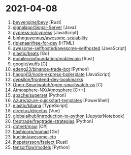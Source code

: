 # 2021-04-08

1. [bevyengine/bevy](https://github.com/bevyengine/bevy "A refreshingly simple data-driven game engine built in Rust") [Rust]
2. [signalapp/Signal-Server](https://github.com/signalapp/Signal-Server "Server supporting the Signal Private Messenger applications on Android, Desktop, and iOS") [Java]
3. [cypress-io/cypress](https://github.com/cypress-io/cypress "Fast, easy and reliable testing for anything that runs in a browser.") [JavaScript]
4. [binhnguyennus/awesome-scalability](https://github.com/binhnguyennus/awesome-scalability "The Patterns of Scalable, Reliable, and Performant Large-Scale Systems") 
5. [ripienaar/free-for-dev](https://github.com/ripienaar/free-for-dev "A list of SaaS, PaaS and IaaS offerings that have free tiers of interest to devops and infradev") [HTML]
6. [awesome-selfhosted/awesome-selfhosted](https://github.com/awesome-selfhosted/awesome-selfhosted "A list of Free Software network services and web applications which can be hosted on your own servers") [JavaScript]
7. [elastic/beats](https://github.com/elastic/beats "🐠 Beats - Lightweight shippers for Elasticsearch & Logstash") [Go]
8. [mobilecoinfoundation/mobilecoin](https://github.com/mobilecoinfoundation/mobilecoin "Private payments for mobile devices.") [Rust]
9. [google/wuffs](https://github.com/google/wuffs "Wrangling Untrusted File Formats Safely") [C]
10. [edeng23/binance-trade-bot](https://github.com/edeng23/binance-trade-bot "Automated cryptocurrency trading bot") [Python]
11. [hagopj13/node-express-boilerplate](https://github.com/hagopj13/node-express-boilerplate "A boilerplate for building production-ready RESTful APIs using Node.js, Express, and Mongoose") [JavaScript]
12. [dypsilon/frontend-dev-bookmarks](https://github.com/dypsilon/frontend-dev-bookmarks "Manually curated collection of resources for frontend web developers.") 
13. [Open-Smartwatch/open-smartwatch-os](https://github.com/Open-Smartwatch/open-smartwatch-os "The Open-Smartwatch Operating System.") [C]
14. [Atmosphere-NX/Atmosphere](https://github.com/Atmosphere-NX/Atmosphere "Atmosphère is a work-in-progress customized firmware for the Nintendo Switch.") [C++]
15. [apache/superset](https://github.com/apache/superset "Apache Superset is a Data Visualization and Data Exploration Platform") [Python]
16. [Azure/azure-quickstart-templates](https://github.com/Azure/azure-quickstart-templates "Azure Quickstart Templates") [PowerShell]
17. [elastic/kibana](https://github.com/elastic/kibana "Your window into the Elastic Stack") [TypeScript]
18. [directus/directus](https://github.com/directus/directus "Open-Source Data Platform 🐰 — Directus wraps any SQL database with a real-time GraphQL+REST API and an intuitive app for non-technical users.") [Vue]
19. [globalaihub/introduction-to-python](https://github.com/globalaihub/introduction-to-python "") [JupyterNotebook]
20. [freqtrade/freqtrade-strategies](https://github.com/freqtrade/freqtrade-strategies "Free trading strategies for Freqtrade bot") [Python]
21. [dotnet/maui](https://github.com/dotnet/maui ".NET MAUI is the .NET Multi-platform App UI, a framework for building native device applications spanning mobile, tablet, and desktop.") [C#]
22. [hashicorp/nomad](https://github.com/hashicorp/nomad "Nomad is an easy-to-use, flexible, and performant workload orchestrator that can deploy a mix of microservice, batch, containerized, and non-containerized applications. Nomad is easy to operate and scale and has native Consul and Vault integrations.") [Go]
23. [kuchin/awesome-cto](https://github.com/kuchin/awesome-cto "A curated and opinionated list of resources for Chief Technology Officers, with the emphasis on startups") 
24. [jhspetersson/fselect](https://github.com/jhspetersson/fselect "Find files with SQL-like queries") [Rust]
25. [tensorflow/models](https://github.com/tensorflow/models "Models and examples built with TensorFlow") [Python]
